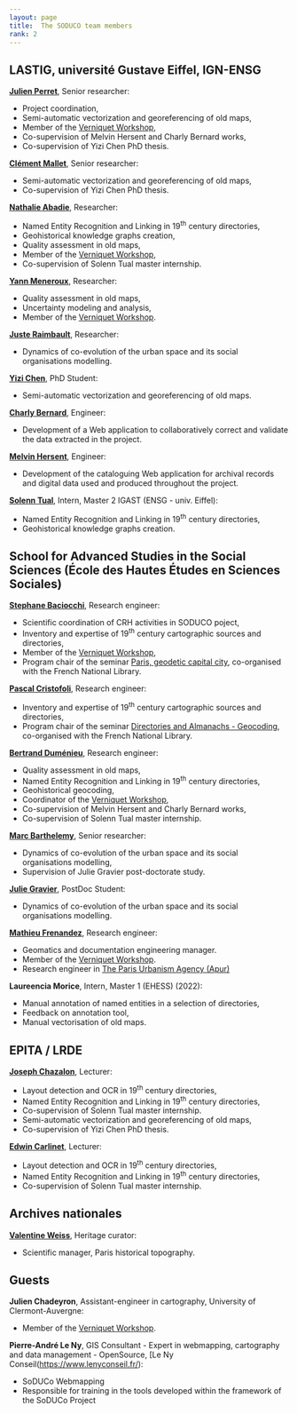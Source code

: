 ```yaml
---
layout: page
title:  The SODUCO team members
rank: 2
---
```


## LASTIG, université Gustave Eiffel, IGN-ENSG

**[Julien Perret](https://www.umr-lastig.fr/julien-perret/)**, Senior researcher:
* Project coordination,
* Semi-automatic vectorization and georeferencing of old maps,
* Member of the [Verniquet Workshop](/verniquet_workshop/),
* Co-supervision of Melvin Hersent and Charly Bernard works, 
* Co-supervision of Yizi Chen PhD thesis.  

**[Clément Mallet](https://www.umr-lastig.fr/clement-mallet/)**, Senior researcher:
* Semi-automatic vectorization and georeferencing of old maps,
* Co-supervision of Yizi Chen PhD thesis. 

**[Nathalie Abadie](https://www.umr-lastig.fr/nathalie-abadie/)**, Researcher:
* Named Entity Recognition and Linking in 19<sup>th</sup> century directories,
* Geohistorical knowledge graphs creation,
* Quality assessment in old maps,
* Member of the [Verniquet Workshop](/verniquet_workshop/),
* Co-supervision of Solenn Tual master internship.  

**[Yann Meneroux](https://www.researchgate.net/profile/Yann-Meneroux)**, Researcher:
* Quality assessment in old maps,
* Uncertainty modeling and analysis,
* Member of the [Verniquet Workshop](/verniquet_workshop/).

**[Juste Raimbault](https://scholar.google.fr/citations?user=zoioGw4AAAAJ&hl=fr)**, Researcher:
* Dynamics of co-evolution of the urban space and its social organisations modelling. 

**[Yizi Chen](https://www.umr-lastig.fr/yizi-chen/)**, PhD Student:
* Semi-automatic vectorization and georeferencing of old maps.

**[Charly Bernard](https://www.umr-lastig.fr/charly-bernard/)**, Engineer:
*  Development of a Web application to collaboratively correct and validate the data extracted in the project.

**[Melvin Hersent](https://www.umr-lastig.fr/melvin-hersent/)**, Engineer:
*  Development of the cataloguing Web application for archival records and digital data used and produced throughout the project.

**[Solenn Tual](https://www.umr-lastig.fr/solenn-tual/)**, Intern, Master 2 IGAST (ENSG - univ. Eiffel):
*  Named Entity Recognition and Linking in 19<sup>th</sup> century directories,
*  Geohistorical knowledge graphs creation.


## School for Advanced Studies in the Social Sciences (École des Hautes Études en Sciences Sociales)

**[Stephane Baciocchi](http://ladehis.ehess.fr/index.php?604)**, Research engineer:
* Scientific coordination of CRH activities in SODUCO poject,
* Inventory and expertise of 19<sup>th</sup> century cartographic sources and directories,
* Member of the [Verniquet Workshop](/verniquet_workshop/),
* Program chair of the seminar [Paris, geodetic capital city](/soduco_bnf_seminars/), co-organised with the French National Library.  

**[Pascal Cristofoli](http://crh.ehess.fr/index.php?602)**, Research engineer:
* Inventory and expertise of 19<sup>th</sup> century cartographic sources and directories,
* Program chair of the seminar [Directories and Almanachs - Geocoding](/soduco_bnf_seminars/), co-organised with the French National Library.   

**[Bertrand Duménieu](http://crh.ehess.fr/index.php?5206)**, Research engineer:
* Quality assessment in old maps,
* Named Entity Recognition and Linking in 19<sup>th</sup> century directories,
* Geohistorical geocoding,
* Coordinator of the [Verniquet Workshop](/verniquet_workshop/),
* Co-supervision of Melvin Hersent and Charly Bernard works,
* Co-supervision of Solenn Tual master internship. 

**[Marc Barthelemy](http://cams.ehess.fr/marc-barthelemy/)**, Senior researcher:
* Dynamics of co-evolution of the urban space and its social organisations modelling,
* Supervision of Julie Gravier post-doctorate study. 

**[Julie Gravier](http://cams.ehess.fr/doctorants-et-post-doctorants/)**, PostDoc Student:
* Dynamics of co-evolution of the urban space and its social organisations modelling. 

**[Mathieu Frenandez](http://crh.ehess.fr/index.php?8251)**, Research engineer:
* Geomatics and documentation engineering manager.
* Member of the [Verniquet Workshop](/verniquet_workshop/).
* Research engineer in [The Paris Urbanism Agency (Apur)](https://www.apur.org/en)

**Laureencia Morice**, Intern, Master 1 (EHESS) (2022):
*  Manual annotation of named entities in a selection of directories,
*  Feedback on annotation tool,
*  Manual vectorisation of old maps.

## EPITA / LRDE

**[Joseph Chazalon](https://www.lrde.epita.fr/wiki/User:Chazalon)**, Lecturer:
* Layout detection and OCR in 19<sup>th</sup> century directories,
* Named Entity Recognition and Linking in 19<sup>th</sup> century directories,
* Co-supervision of Solenn Tual master internship.  
* Semi-automatic vectorization and georeferencing of old maps,
* Co-supervision of Yizi Chen PhD thesis. 

**[Edwin Carlinet](https://www.lrde.epita.fr/wiki/User:Carlinet)**, Lecturer:
* Layout detection and OCR in 19<sup>th</sup> century directories,
* Named Entity Recognition and Linking in 19<sup>th</sup> century directories,
* Co-supervision of Solenn Tual master internship.  

## Archives nationales

**[Valentine Weiss](https://www.chartes.psl.eu/fr/valentine-weiss)**, Heritage curator:
* Scientific manager, Paris historical topography. 

## Guests

**Julien Chadeyron**, Assistant-engineer in cartography, University of Clermont-Auvergne:
* Member of the [Verniquet Workshop](/verniquet_workshop/).

**Pierre-André Le Ny**, GIS Consultant - Expert in webmapping, cartography and data management - OpenSource, [Le Ny Conseil(https://www.lenyconseil.fr/):
* SoDUCo Webmapping
* Responsible for training in the tools developed within the framework of the SoDUCo Project




